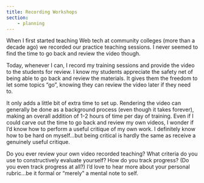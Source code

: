 ```yaml
---
title: Recording Workshops
section:
    - planning 
---
```


When I first started teaching Web tech at community colleges (more than a decade ago) we recorded our practice teaching sessions. I never seemed to find the time to go back and review the video though.

Today, whenever I can, I record my training sessions and provide the video to the students for review. I know my students appreciate the safety net of being able to go back and review the materials. It gives them the freedom to let some topics “go”, knowing they can review the video later if they need to.

It only adds a little bit of extra time to set up. Rendering the video can generally be done as a background process (even though it takes forever), making an overall addition of 1-2 hours of time per day of training. Even if I could carve out the time to go back and review my own videos, I wonder if I’d know how to perform a useful critique of my own work. I definitely know how to be hard on myself…but being critical is hardly the same as receive a genuinely useful critique.

Do you ever review your own video recorded teaching? What criteria do you use to constructively evaluate yourself? How do you track progress? (Do you even track progress at all?) I’d love to hear more about your personal rubric…be it formal or “merely” a mental note to self.
